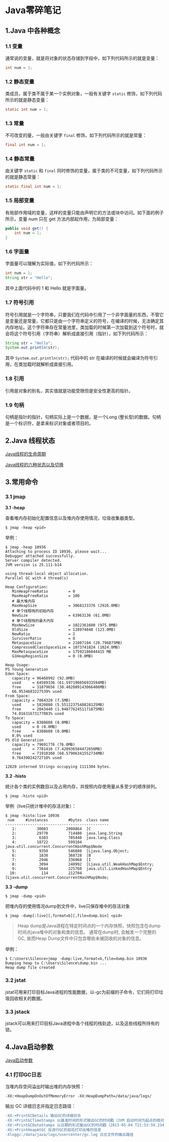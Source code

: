# Java零碎笔记

## 1.Java 中各种概念

### 1.1 变量

通常说的变量，就是将对象的状态存储到字段中，如下列代码所示的就是变量：

``` java
int num = 1;
```

### 1.2 静态变量

类成员，属于类不属于某一个实例对象，一般有关键字 `static` 修饰，如下列代码所示的就是静态变量：

``` java
static int num = 1;
```

### 1.3 常量

不可改变的量，一般由关键字 `final` 修饰，如下列代码所示的就是常量：

``` java
final int num = 1;
```

### 1.4 静态常量

由关键字 `static` 和 `final` 同时修饰的变量，属于类的不可变量，如下列代码所示的就是静态常量：

```java
static final int num = 1;
```

### 1.5 局部变量

有局部作用域的变量，这样的变量只能由声明它的方法或块中访问。如下面的例子所示，变量 num 只在 get 方法内部起作用，为局部变量：

``` java
public void get() {
    int num = 1;
}
```

### 1.6 字面量

字面量可以理解为实际值，如下列代码所示：

``` java
int num = 1;
String str = "Hello";
```

其中上面代码中的 1 和 Hello 就是字面量。

### 1.7 符号引用

符号引用就是一个字符串，只要我们在代码中引用了一个非字面量的东西，不管它是变量还是常量，它都只是由一个字符串定义的符号，在编译的时候，无法确定其内存地址。这个字符串存在常量池里，类加载的时候第一次加载到这个符号时，就会将这个符号引用（字符串）解析成直接引用（指针），如下列代码所示：

``` java
String str = "Hello";
System.out.println(str);
```

其中 `System.out.println(str);` 代码中的 str 在编译的时候就会编译为符号引用，在类加载时就解析成直接引用。

### 1.8 引用

引用是对象的别名，其实值就是功能受限但是安全性更高的指针。

### 1.9 句柄

句柄是指针的指针，句柄实际上是一个数据，是一个Long (整长型)的数据。句柄是一个标识符，是拿来标识对象或者项目的。

## 2.Java 线程状态

[Java线程的生命周期](https://juejin.cn/post/6844903558433734669)

[Java线程的六种状态以及切换](https://segmentfault.com/a/1190000038392244)

## 3.常用命令

### 3.1 jmap

**3.1 -heap**

查看堆内存初始化配置信息以及堆内存使用情况，垃圾收集器类型。

``` shell
$ jmap -heap <pid>
```

举例：

``` shell
$ jmap -heap 10936
Attaching to process ID 10936, please wait...
Debugger attached successfully.
Server compiler detected.
JVM version is 25.111-b14

using thread-local object allocation.
Parallel GC with 4 thread(s)

Heap Configuration:
   MinHeapFreeRatio         = 0
   MaxHeapFreeRatio         = 100
   # 最大堆内存
   MaxHeapSize              = 3068133376 (2926.0MB)
   # 单个线程栈的初始内存
   NewSize                  = 63963136 (61.0MB)
   # 单个线程栈的最大内存
   MaxNewSize               = 1022361600 (975.0MB)
   OldSize                  = 128974848 (123.0MB)
   NewRatio                 = 2
   SurvivorRatio            = 8
   MetaspaceSize            = 21807104 (20.796875MB)
   CompressedClassSpaceSize = 1073741824 (1024.0MB)
   MaxMetaspaceSize         = 17592186044415 MB
   G1HeapRegionSize         = 0 (0.0MB)

Heap Usage:
PS Young Generation
Eden Space:
   capacity = 96468992 (92.0MB)
   used     = 64589336 (61.597190856933594MB)
   free     = 31879656 (30.402809143066406MB)
   66.9534683227539% used
From Space:
   capacity = 7864320 (7.5MB)
   used     = 5820880 (5.5512237548828125MB)
   free     = 2043440 (1.9487762451171875MB)
   74.01631673177083% used
To Space:
   capacity = 8388608 (8.0MB)
   used     = 0 (0.0MB)
   free     = 8388608 (8.0MB)
   0.0% used
PS Old Generation
   capacity = 79691776 (76.0MB)
   used     = 7781416 (7.420936584472656MB)
   free     = 71910360 (68.57906341552734MB)
   9.76439024272718% used

12820 interned Strings occupying 1111304 bytes.
```

**3.2 -histo**

统计各个类的实例数目以及占用内存，并按照内存使用量从多至少的顺序排列。

``` shell
$ jmap -histo <pid>
```

举例（live只统计堆中的存活对象）：

``` shell
$ jmap -histo:live 10936
 num     #instances         #bytes  class name
----------------------------------------------
   1:         30083        2808864  [C
   2:         29770         714480  java.lang.String
   3:          6383         705440  java.lang.Class
   4:         18722         599104  java.util.concurrent.ConcurrentHashMap$Node
   5:          9350         546880  [Ljava.lang.Object;
   6:          1838         368728  [B
   7:          2946         336968  [I
   8:          3094         248992  [Ljava.util.WeakHashMap$Entry;
   9:          5644         225760  java.util.LinkedHashMap$Entry
  10:           114         212704  [Ljava.util.concurrent.ConcurrentHashMap$Node;
```

**3.3 -dump**

``` shell
$ jmap -dump <pid>
```

把堆内存的使用情况dump到文件中，live只保存堆中的存活对象

```shell
$ jmap -dump[:live][,format=b][,file=dump.bin] <pid>
```

> Heap dump是Java进程在特定时间点的一个内存快照，快照包含在dump时间点java堆中的对象和类的信息。 通常在dump时, 会触发一个完整的GC, 故而Heap Dump文件中只包含哪些未被回收的对象的信息。

举例：

``` shell
$ C:\Users\Silence>jmap -dump:live,format=b,file=dump.bin 10936
Dumping heap to C:\Users\Silence\dump.bin ...
Heap dump file created
```

### 3.2  jstat

jstat可用来打印目标Java进程的性能数据，以-gc为前缀的子命令，它们将打印垃圾回收相关的数据。

### 3.3 jstack

jstack可以用来打印目标Java进程中各个线程的栈轨迹，以及这些线程所持有的锁。

## 4.Java启动参数

[Java启动参数](https://www.cnblogs.com/haycheng/p/12781261.html)

### 4.1 打印GC日志

当堆内存空间溢出时输出堆的内存快照：

```shell
-XX:+HeapDumpOnOutOfMemoryError -XX:HeapDumpPath=/data/java/logs/
```

输出 GC 详细日志并指定日志路径：

```diff
-XX:+PrintGCDetails 输出GC的详细日志
-XX:+PrintGCTimeStamps 以基准时间的形式输出GC的时间戳（JVM 启动时间为起点的相对时间）
-XX:+PrintGCDateStamps 以日期的形式输出GC的时间戳（2013-05-04 T21:53:59.234+0800）
-XX:+PrintHeapAtGC 在进行GC的前后打印出堆的信息
-Xloggc:/data/java/logs/usercenter/gc.log 日志文件的输出路径
```

